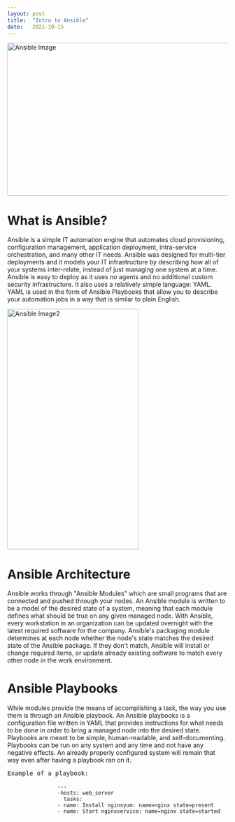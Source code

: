 ```yaml
---
layout: post
title:  "Intro to Ansible"
date:   2021-10-15 
---
```

<html>
<head>
<meta charset="utf-8">
<title>Intro to Ansible</title>
<style></style>
</head>
<body>
<img src="https://res.cloudinary.com/practicaldev/image/fetch/s--R56P3_c9--/c_imagga_scale,f_auto,fl_progressive,h_900,q_auto,w_1600/https://dev-to-uploads.s3.amazonaws.com/i/c819w2e2mue3j204clau.png" alt="Ansible Image" width="600" height="350">
    <h1><b>What is Ansible?</b></h1>
        <p>Ansible is a simple IT automation engine that automates cloud provisioning, configuration management, application deployment, intra-service orchestration, and many other IT needs. Ansible was designed for multi-tier deployments and it models your IT infrastructure by describing how all of your systems inter-relate, instead of just managing one system at a time. Ansible is easy to deploy as it uses no agents and no additional custom security infrastructure. It also uses a relatively simple language: YAML. YAML is used in the form of Ansible Playbooks that allow you to describe your automation jobs in a way that is similar to plain English.</p>
<img src="https://static.packt-cdn.com/products/9781789532937/graphics/7e14163e-3b40-42d5-849a-28ff355d8a98.png" alt="Ansible Image2" width="300" height="550">
    <h1><b>Ansible Architecture</b></h1>
        <p>Ansible works through "Ansible Modules" which are small programs that are connected and pushed through your nodes. An Ansible module is written to be a model of the desired state of a system, meaning that each module defines what should be true on any given managed node. With Ansible, every workstation in an organization can be updated overnight with the latest required software for the company. Ansible's packaging module determines at each node whether the node's state matches the desired state of the Ansible package. If they don't match, Ansible will install or change required items, or update already existing software to match every other node in the work environment. </p>
    <h1><b>Ansible Playbooks</b></h1>
        <p>While modules provide the means of accomplishing a task, the way you use them is through an Ansible playbook. An Ansible playbooks is a configuration file written in YAML that provides instructions for what needs to be done in order to bring a managed node into the desired state. Playbooks are meant to be simple, human-readable, and self-documenting. Playbooks can be run on any system and any time and not have any negative effects. An already properly configured system will remain that way even after having a playbook ran on it.</p>
        <pre>Example of a playbook:
            <code>
                ---
                -hosts: web_server
                  tasks:
                - name: Install nginxyum: name=nginx state=present
                - name: Start nginxservice: name=nginx state=started
            </code>
        </pre>
</body>
</html>